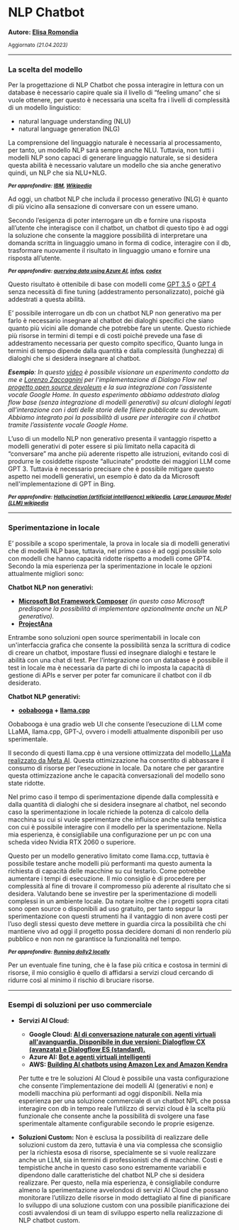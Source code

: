 # NLP Chatbot

**Autore: [Elisa Romondia](https://www.elisaromondia.it/)**

<sub>Aggiornato *(21.04.2023)*</sub>


---
### **La scelta del modello**

Per la progettazione di NLP Chatbot che possa interagire in lettura con un database è necessario capire quale sia il livello di “feeling umano” che si vuole ottenere, per questo è necessaria una scelta fra i livelli di complessità di un modello linguistico:



 * natural language understanding (NLU)	
 * natural language generation (NLG) 



La comprensione del linguaggio naturale è necessaria al processamento, per tanto, un modello NLP sarà sempre anche NLU. Tuttavia, non tutti i modelli NLP sono capaci di generare linguaggio naturale, se si desidera questa abilità è necessario valutare un modello che sia anche generativo quindi, un NLP che sia NLU+NLG.

<sub>***Per approfondire: [IBM](https://www.ibm.com/blog/nlp-vs-nlu-vs-nlg-the-differences-between-three-natural-language-processing-concepts/), [Wikipedia](https://en.wikipedia.org/wiki/Natural_language_generation#Example)***</sub>


Ad oggi, un chatbot NLP che includa il processo generativo (NLG) è quanto di più vicino alla sensazione di conversare con un essere umano. 

Secondo l’esigenza di poter interrogare un db e fornire una risposta all’utente che interagisce con il chatbot, un chatbot di questo tipo è ad oggi la soluzione che consente la maggiore possibilità di interpretare una domanda scritta in linguaggio umano in forma di codice, interagire con il db, trasformare nuovamente il risultato in linguaggio umano e fornire una risposta all’utente.

<sub>***Per approfondire: [querying data using Azure AI](https://medium.com/microsoftazure/querying-structured-data-with-azure-openai-e59ee43867e5), [infoq](https://www.infoq.com/news/2023/03/azure-openai-chatgpt-preview/), [codex](https://openai.com/blog/openai-codex)***</sub>

Questo risultato è ottenibile di base con modelli come [GPT 3.5](https://platform.openai.com/docs/models/gpt-3-5) o [GPT 4](https://platform.openai.com/docs/models/gpt-4) senza necessità di fine tuning (addestramento personalizzato), poiché già addestrati a questa abilità.

E’ possibile interrogare un db con un chatbot NLP non generativo ma per farlo è necessario insegnare al chatbot dei dialoghi specifici che siano quanto più vicini alle domande che potrebbe fare un utente. Questo richiede più risorse in termini di tempi e di costi poiché prevede una fase di addestramento necessaria per questo compito specifico, Quanto lunga in termini di tempo dipende dalla quantità e dalla complessità (lunghezza) di dialoghi che si desidera insegnare al chatbot.

***Esempio**: In questo [video](https://www.instagram.com/tv/B2yyM8Xh4ZV/?igshid=YmMyMTA2M2Y=) è possibile visionare un esperimento condotto da me e [Lorenzo Zaccagnini](https://lorenzozaccagnini.it/) per l’implementazione di Dialogo Flow nel [progetto open source devoleum](https://www.devoleum.com/) e la sua integrazione con l’assistente vocale Google Home. In questo esperimento abbiamo addestrato dialog flow base (senza integrazione di modelli generativi) su alcuni dialoghi legati all’interazione con i dati delle storie delle filiere pubblicate su devoleum. Abbiamo integrato poi la possibilità di usare per interagire con il chatbot tramite l’assistente vocale Google Home.*

L’uso di un modello NLP non generativo presenta il vantaggio rispetto a modelli generativi di poter essere sì più limitato nella capacità di “conversare” ma anche più aderente rispetto alle istruzioni, evitando così di produrre le cosiddette risposte “allucinate” prodotte dei maggiori LLM come GPT 3. Tuttavia è necessario precisare che è possibile mitigare questo aspetto nei modelli generativi, un esempio è dato da da Microsoft nell'implementazione di GPT in Bing.  

<sub>***Per approfondire: [Hallucination (artificial intelligence) wikipedia](https://en.wikipedia.org/wiki/Hallucination_(artificial_intelligence)), [Large Language Model (LLM) wikipedia](https://en.wikipedia.org/wiki/Large_language_model)***</sub>



---
### **Sperimentazione in locale**

E’ possibile a scopo sperimentale, la prova in locale sia di modelli generativi che di modelli NLP base, tuttavia, nel primo caso è ad oggi possibile solo con modelli che hanno capacità ridotte rispetto a modelli come GPT4. Secondo la mia esperienza per la sperimentazione in locale le opzioni attualmente migliori sono:

**Chatbot NLP non generativi:**



* **[Microsoft Bot Framework Composer](https://github.com/microsoft/BotFramework-Composer/blob/main/README.md)** *(in questo caso Microsoft predispone la possibilità di implementare opzionalmente anche un NLP generativo).*
* **[ProjectAna](https://github.com/nowfloats/ProjectAna)**

Entrambe sono soluzioni open source sperimentabili in locale con un'interfaccia grafica che consente la possibilità senza la scrittura di codice di creare un chatbot, impostare flussi ed insegnare dialoghi e testare le abilità con una chat di test. Per l’integrazione con un database è possibile il test in locale ma è necessaria da parte di chi lo imposta la capacità di gestione di APIs e server per poter far comunicare il chatbot con il db desiderato.

**Chatbot NLP generativi:**



* **[oobabooga](https://github.com/oobabooga/text-generation-webui) + [llama.cpp](https://github.com/ggerganov/llama.cpp#usage)**

Oobabooga è una gradio web UI che consente l’esecuzione di LLM come LLaMA, llama.cpp, GPT-J, ovvero i modelli attualmente disponibili per uso sperimentale. 

Il secondo di questi llama.cpp è una versione ottimizzata del modello[ LLaMa realizzato da Meta AI](https://research.facebook.com/publications/llama-open-and-efficient-foundation-language-models/). Questa ottimizzazione ha consentito di abbassare il consumo di risorse per l’esecuzione in locale. Da notare che per garantire questa ottimizzazione anche le capacità conversazionali del modello sono state ridotte.

Nel primo caso il tempo di sperimentazione dipende dalla complessità e dalla quantità di dialoghi che si desidera insegnare al chatbot, nel secondo caso la sperimentazione in locale richiede la potenza di calcolo della macchina su cui si vuole sperimentare che influisce anche sulla tempistica con cui è possibile interagire con il modello per la sperimentazione. Nella mia esperienza, è consigliabile una configurazione per un pc con una scheda video Nvidia RTX 2060 o superiore. 

Questo per un modello generativo limitato come llama.ccp, tuttavia è possibile testare anche modelli più performanti ma questo aumenta la richiesta di capacità delle macchine su cui testarlo. Come potrebbe aumentare i tempi di esecuzione. Il mio consiglio è di procedere per complessità al fine di trovare il compromesso più aderente al risultato che si desidera. Valutando bene se investire per la sperimentazione di modelli complessi in un ambiente locale. Da notare inoltre che i progetti sopra citati sono open source o disponibili ad uso gratuito, per tanto seppur la sperimentazione con questi strumenti ha il vantaggio di non avere costi per l’uso degli stessi questo deve mettere in guardia circa la possibilità che chi mantiene vivo ad oggi il progetto possa decidere domani di non renderlo più pubblico e non non ne garantisce la funzionalità nel tempo. 

<sub>***Per approfondire:  [Running dolly2 locally](https://huggingface.co/databricks/dolly-v2-12b/discussions/27)***</sub>


Per un eventuale fine tuning, che è la fase più critica e costosa in termini di risorse, il mio consiglio è quello di affidarsi a servizi cloud cercando di ridurre così al minimo il rischio di bruciare risorse.



---
### **Esempi di soluzioni per uso commerciale**

* **Servizi AI Cloud:**

  * **Google Cloud: [AI di conversazione naturale con agenti virtuali all'avanguardia. Disponibile in due versioni: Dialogflow CX (avanzata) e Dialogflow ES (standard). ](https://cloud.google.com/dialogflow?hl=it)**
  * **Azure AI: [Bot e agenti virtuali intelligenti](https://powervirtualagents.microsoft.com/it-it/)**
  * **AWS:  [Building AI chatbots using Amazon Lex and Amazon Kendra](https://aws.amazon.com/it/blogs/machine-learning/building-ai-chatbots-using-amazon-lex-and-amazon-kendra-for-filtering-query-results-based-on-user-context/)**


  Per tutte e tre le soluzioni AI Cloud è possibile una vasta configurazione che consente l’implementazione dei modelli AI (generativi e non) e modelli macchina più performanti ad oggi disponibili. Nella mia esperienza per una soluzione commerciale di un chatbot NPL che possa interagire con db in tempo reale l’utilizzo di servizi cloud è la scelta più funzionale che consente anche la possibilità di svolgere una fase sperimentale altamente configurabile secondo le proprie esigenze. 


* **Soluzioni Custom:** Non è esclusa la possibilità di realizzare delle soluzioni custom da zero, tuttavia è una via complessa che sconsiglio per la richiesta esosa di risorse, specialmente se si vuole realizzare anche un LLM, sia in termini di professionisti che di macchine. Costi e tempistiche anche in questo caso sono estremamente variabili e dipendono dalle caratteristiche del chatbot NLP che si desidera realizzare. Per questo, nella mia esperienza, è consigliabile condurre almeno la sperimentazione avvelondosi di servizi AI Cloud che possano monitorare l’utilizzo delle risorse in modo dettagliato al fine di pianificare lo sviluppo di una soluzione custom con una possibile pianificazione dei costi avvalendosi di un team di sviluppo esperto nella realizzazione di NLP chatbot custom. 
